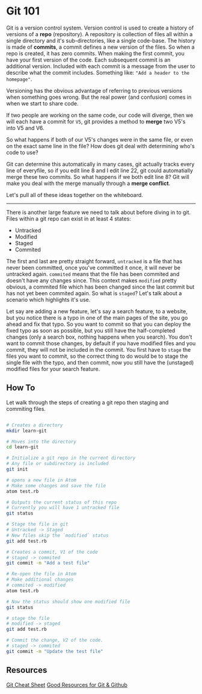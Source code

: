 # Git 101

Git is a version control system. Version control is used to create a history of versions of a **repo** (repository). A repository is collection of files all within a single directory and it's sub-directories, like a single code-base. The history is made of **commits**, a commit defines a new version of the files. So when a repo is created, it has zero commits. When making the first commit, you have your first version of the code. Each subsequent commit is an additional version. Included with each commit is a message from the user to describe what the commit includes. Something like: `"Add a header to the homepage"`.

Versioning has the obvious advantage of referring to previous versions when something goes wrong. But the real power (and confusion) comes in when we start to share code.

If two people are working on the same code, our code will diverge, then we will each have a commit for `V5`, git provides a method to **merge** two V5's into V5 and V6.

So what happens if both of our V5's changes were in the same file, or even on the exact same line in the file? How does git deal with determining who's code to use?

Git can determine this automatically in many cases, git actually tracks every line of everyfile, so if you edit line 8 and I edit line 22, git could automatially merge these two commits. So what happens if we both edit line 8? Git will make you deal with the merge manually through a **merge conflict**.

Let's pull all of these ideas together on the whiteboard.

<hr>

There is another large feature we need to talk about before diving in to git. Files within a git repo can exist in at least 4 states:

- Untracked
- Modified
- Staged
- Commited

The first and last are pretty straight forward, `untracked` is a file that has never been committed, once you've committed it once, it will never be untracked again. `commited` means that the file has been commited and doesn't have any changes since. This context makes `modified` pretty obvious, a commited file which has been changed since the last commit but has not yet been commited again. So what is `staged`? Let's talk about a scenario which highlights it's use.

Let say are adding a new feature, let's say a search feature, to a website, but you notice there is a typo in one of the main pages of the site, you go ahead and fix that typo. So you want to commit so that you can deploy the fixed typo as soon as possible, but you still have the half-completed changes (only a search box, nothing happens when you search). You don't want to commit those changes, by default if you have modified files and you commit, they will not be included in the commit. You first have to `stage` the files you want to commit, so the correct thing to do would be to stage the single file with the typo, and then commit, now you still have the (unstaged) modified files for your search feature.

## How To

Let walk through the steps of creating a git repo then staging and commiting files.

```bash

# Creates a directory
mkdir learn-git

# Moves into the directory
cd learn-git

# Initialize a git repo in the current directory
# Any file or subdirectory is included
git init

# opens a new file in Atom
# Make some changes and save the file
atom test.rb

# Outputs the current status of this repo
# Currently you will have 1 untracked file
git status

# Stage the file in git
# Untracked -> Staged
# New files skip the `modified` status
git add test.rb

# Creates a commit, V1 of the code
# staged -> commited
git commit -m "Add a test file"

# Re-open the file in Atom
# Make additional changes
# commited -> modified
atom test.rb

# Now the status should show one modified file
git status

# stage the file
# modified -> staged
git add test.rb

# Commit the change, V2 of the code.
# staged -> commited
git commit -m "Update the test file"

```

## Resources

[Git Cheat Sheet](https://education.github.com/git-cheat-sheet-education.pdf)
[Good Resources for Git & Github](https://help.github.com/articles/good-resources-for-learning-git-and-github/)
